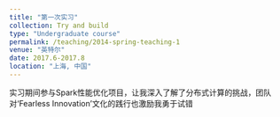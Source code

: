 ```yaml
---
title: "第一次实习"
collection: Try and build
type: "Undergraduate course"
permalink: /teaching/2014-spring-teaching-1
venue: "英特尔"
date: 2017.6-2017.8
location: "上海, 中国"
---
```


实习期间参与Spark性能优化项目，让我深入了解了分布式计算的挑战，团队对‘Fearless Innovation’文化的践行也激励我勇于试错

